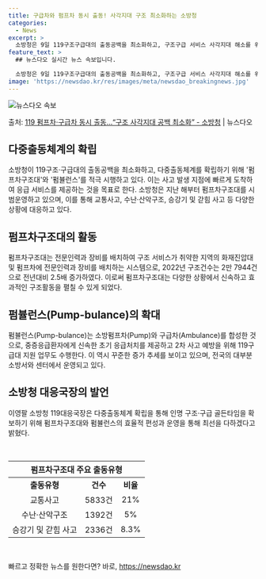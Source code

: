 ```yaml
---
title: 구급차와 펌프차 동시 출동! 사각지대 구조 최소화하는 소방청
categories:
  - News
excerpt: >
  소방청은 9일 119구조구급대의 출동공백을 최소화하고, 구조구급 서비스 사각지대 해소를 위해 화재진압대의 구…
feature_text: >
  ## 뉴스다오 실시간 뉴스 속보입니다.

  소방청은 9일 119구조구급대의 출동공백을 최소화하고, 구조구급 서비스 사각지대 해소를 위해 화재진압대의 구…
image: 'https://newsdao.kr/res/images/meta/newsdao_breakingnews.jpg'
---
```


![뉴스다오 속보](https://newsdao.kr/res/images/meta/newsdao_breakingnews.jpg)

<p>출처: <a href="https://newsdao.kr/2959" rel="dofollow">119 펌프차·구급차 동시 출동…“구조 사각지대 공백 최소화” - 소방청</a> | 뉴스다오</p>

<h2 data-ke-size="size26">다중출동체계의 확립</h2>
<p data-ke-size="size16">소방청이 119구조·구급대의 출동공백을 최소화하고, 다중출동체계를 확립하기 위해 '펌프차구조대'와 '펌뷸런스'를 적극 시행하고 있다. 이는 사고 발생 지점에 빠르게 도착하여 응급 서비스를 제공하는 것을 목표로 한다. 소방청은 지난 해부터 펌프차구조대를 시범운영하고 있으며, 이를 통해 교통사고, 수난·산악구조, 승강기 및 갇힘 사고 등 다양한 상황에 대응하고 있다.</p>

<h2 data-ke-size="size26">펌프차구조대의 활동</h2>
<p data-ke-size="size16">펌프차구조대는 전문인력과 장비를 배치하여 구조 서비스가 취약한 지역의 화재진압대 및 펌프차에 전문인력과 장비를 배치하는 시스템으로, 2022년 구조건수는 2만 7944건으로 전년대비 2.5배 증가하였다. 이로써 펌프차구조대는 다양한 상황에서 신속하고 효과적인 구조활동을 펼칠 수 있게 되었다.</p>

<h2 data-ke-size="size26">펌뷸런스(Pump-bulance)의 확대</h2>
<p data-ke-size="size16">펌뷸런스(Pump-bulance)는 소방펌프차(Pump)와 구급차(Ambulance)를 합성한 것으로, 중증응급환자에게 신속한 초기 응급처치를 제공하고 2차 사고 예방을 위해 119구급대 지원 업무도 수행한다. 이 역시 꾸준한 증가 추세를 보이고 있으며, 전국의 대부분 소방서와 센터에서 운영되고 있다.</p>

<h2 data-ke-size="size26">소방청 대응국장의 발언</h2>
<p data-ke-size="size16">이영팔 소방청 119대응국장은 다중출동체계 확립을 통해 인명 구조·구급 골든타임을 확보하기 위해 펌프차구조대와 펌뷸런스의 효율적 편성과 운영을 통해 최선을 다하겠다고 밝혔다.</p>

<p data-ke-size="size16">&nbsp;</p>
<table>
	<thead>
		<tr>
			<th colspan="3" style="text-align: center; height: 17px;"><b>펌프차구조대 주요 출동유형</b></th>
		</tr>
	</thead>
	<tbody>
		<tr>
			<td style="text-align: center; height: 17px;"><b>출동유형</b></td>
			<td style="text-align: center; height: 17px;"><b>건수</b></td>
			<td style="text-align: center; height: 17px;"><b>비율</b></td>
		</tr>
		<tr>
			<td style="text-align: center; height: 17px;">교통사고</td>
			<td style="text-align: center; height: 17px;">5833건</td>
			<td style="text-align: center; height: 17px;">21%</td>
		</tr>
		<tr>
			<td style="text-align: center; height: 17px;">수난·산악구조</td>
			<td style="text-align: center; height: 17px;">1392건</td>
			<td style="text-align: center; height: 17px;">5%</td>
		</tr>
		<tr>
			<td style="text-align: center; height: 17px;">승강기 및 갇힘 사고</td>
			<td style="text-align: center; height: 17px;">2336건</td>
			<td style="text-align: center; height: 17px;">8.3%</td>
		</tr>
	</tbody>
</table>
<p data-ke-size="size16">&nbsp;</p> 

빠르고 정확한 뉴스를 원한다면? 바로, <a href="https://newsdao.kr" rel="dofollow">https://newsdao.kr</a>


    
